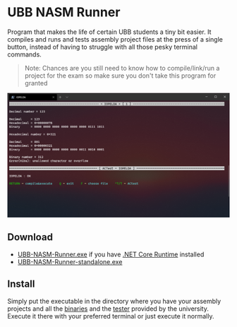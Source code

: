 # UBB NASM Runner

Program that makes the life of certain UBB students a tiny bit easier.
It compiles and runs and tests assembly project files at the press of a single button,
instead of having to struggle with all those pesky terminal commands.

> Note: Chances are you still need to know how to compile/link/run a project for the exam so make sure you don't take this program for granted

![demo](https://raw.githubusercontent.com/FLevent29/UBB-NASM-Runner/master/demo.png)

## Download

- [UBB-NASM-Runner.exe](https://raw.githubusercontent.com/FLevent29/UBB-NASM-Runner/master/UBB-NASM-Runner.exe)
if you have [.NET Core Runtime](https://dotnet.microsoft.com/download/dotnet-core/current/runtime) installed
- [UBB-NASM-Runner-standalone.exe](https://raw.githubusercontent.com/FLevent29/UBB-NASM-Runner/master/UBB-NASM-Runner-standalone.exe)

## Install

Simply put the executable in the directory where you have your assembly projects 
and all the [binaries](https://www.cs.ubbcluj.ro/~afra/ac/aclab.zip) 
and the [tester](https://www.cs.ubbcluj.ro/~scsanad/actest/actest.zip) provided by the university.
Execute it there with your preferred terminal or just execute it normally.
